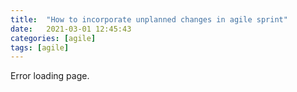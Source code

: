 ```yaml
---
title:  "How to incorporate unplanned changes in agile sprint"
date:   2021-03-01 12:45:43
categories: [agile]
tags: [agile]	
---
```

Error loading page.